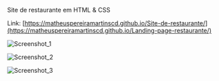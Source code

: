 Site de restaurante em HTML & CSS

Link: [https://matheuspereiramartinscd.github.io/Site-de-restaurante/](https://matheuspereiramartinscd.github.io/Landing-page-restaurante/)

![Screenshot_1](https://github.com/matheuspereiramartinscd/Site-de-restaurante/assets/136721687/c493642f-64f4-4111-9b57-2fd49af4a4d7)


![Screenshot_2](https://github.com/matheuspereiramartinscd/Site-de-restaurante/assets/136721687/7b4611e7-731d-4e65-a527-dfbe04b63230)


![Screenshot_3](https://github.com/matheuspereiramartinscd/Site-de-restaurante/assets/136721687/9eb5372e-c6de-4aa8-b617-8c997b0476b1)
